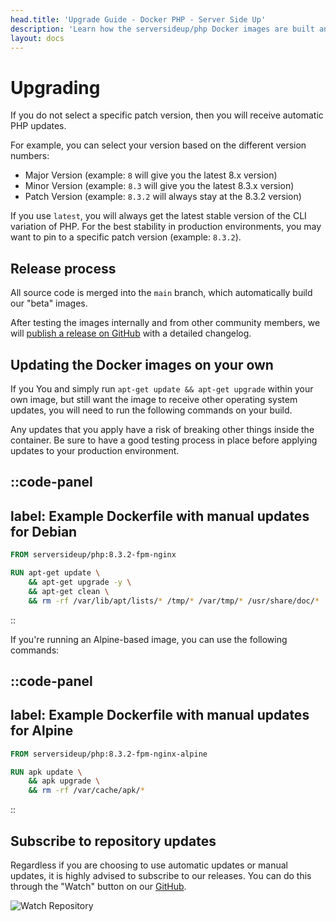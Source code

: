 ```yaml
---
head.title: 'Upgrade Guide - Docker PHP - Server Side Up'
description: 'Learn how the serversideup/php Docker images are built and how to upgrade.'
layout: docs
---
```


# Upgrading
If you do not select a specific patch version, then you will receive automatic PHP updates.

For example, you can select your version based on the different version numbers:
- Major Version (example: `8` will give you the latest 8.x version)
- Minor Version (example: `8.3` will give you the latest 8.3.x version)
- Patch Version (example: `8.3.2` will always stay at the 8.3.2 version)

If you use `latest`, you will always get the latest stable version of the CLI variation of PHP. For the best stability in production environments, you may want to pin to a specific patch version (example: `8.3.2`).

## Release process
All source code is merged into the `main` branch, which automatically build our "beta" images.

After testing the images internally and from other community members, we will [publish a release on GitHub](https://github.com/serversideup/docker-php/releases) with a detailed changelog.

## Updating the Docker images on your own
If you You and simply run `apt-get update && apt-get upgrade` within your own image, but still want the image to receive other operating system updates, you will need to run the following commands on your build.

Any updates that you apply have a risk of breaking other things inside the container. Be sure to have a good testing process in place before applying updates to your production environment.

::code-panel
---
label: Example Dockerfile with manual updates for Debian
---
```dockerfile
FROM serversideup/php:8.3.2-fpm-nginx

RUN apt-get update \
    && apt-get upgrade -y \
    && apt-get clean \
    && rm -rf /var/lib/apt/lists/* /tmp/* /var/tmp/* /usr/share/doc/*
```
::

If you're running an Alpine-based image, you can use the following commands:

::code-panel
---
label: Example Dockerfile with manual updates for Alpine
---
```dockerfile
FROM serversideup/php:8.3.2-fpm-nginx-alpine

RUN apk update \
    && apk upgrade \
    && rm -rf /var/cache/apk/*
```
::

## Subscribe to repository updates
Regardless if you are choosing to use automatic updates or manual updates, it is highly advised to subscribe to our releases. You can do this through the "Watch" button on our [GitHub](https://github.com/serversideup/docker-php).

![Watch Repository](/images/docs/watch-repo.png)